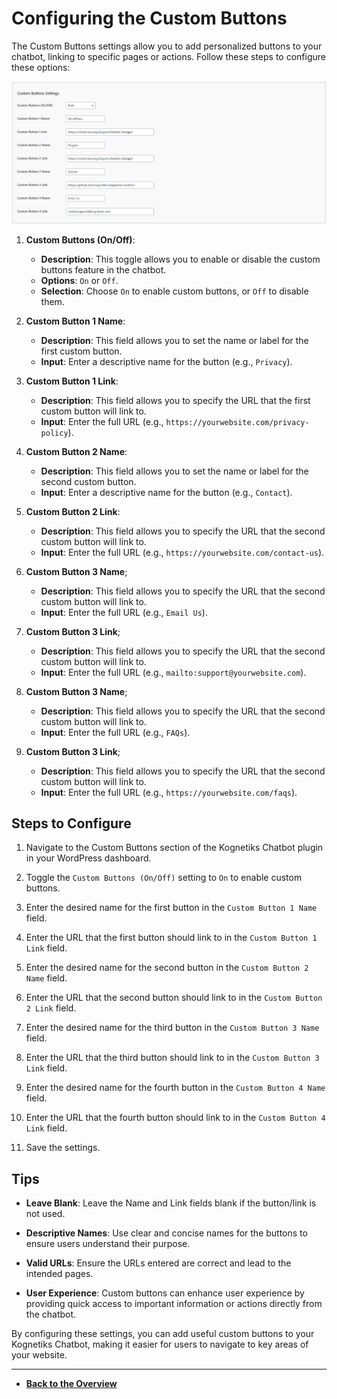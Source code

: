 # Configuring the Custom Buttons

The Custom Buttons settings allow you to add personalized buttons to your chatbot, linking to specific pages or actions. Follow these steps to configure these options:

![Buttons Settings](buttons.png)

1. **Custom Buttons (On/Off)**:
   - **Description**: This toggle allows you to enable or disable the custom buttons feature in the chatbot.
   - **Options**: `On` or `Off`.
   - **Selection**: Choose `On` to enable custom buttons, or `Off` to disable them.

2. **Custom Button 1 Name**:
   - **Description**: This field allows you to set the name or label for the first custom button.
   - **Input**: Enter a descriptive name for the button (e.g., `Privacy`).

3. **Custom Button 1 Link**:
   - **Description**: This field allows you to specify the URL that the first custom button will link to.
   - **Input**: Enter the full URL (e.g., `https://yourwebsite.com/privacy-policy`).

4. **Custom Button 2 Name**:
   - **Description**: This field allows you to set the name or label for the second custom button.
   - **Input**: Enter a descriptive name for the button (e.g., `Contact`).

5. **Custom Button 2 Link**:
   - **Description**: This field allows you to specify the URL that the second custom button will link to.
   - **Input**: Enter the full URL (e.g., `https://yourwebsite.com/contact-us`).

6. **Custom Button 3 Name**;
   - **Description**: This field allows you to specify the URL that the second custom button will link to.
   - **Input**: Enter the full URL (e.g., `Email Us`).

7. **Custom Button 3 Link**;
   - **Description**: This field allows you to specify the URL that the second custom button will link to.
   - **Input**: Enter the full URL (e.g., `mailto:support@yourwebsite.com`).

8. **Custom Button 3 Name**;
   - **Description**: This field allows you to specify the URL that the second custom button will link to.
   - **Input**: Enter the full URL (e.g., `FAQs`).

9. **Custom Button 3 Link**;
   - **Description**: This field allows you to specify the URL that the second custom button will link to.
   - **Input**: Enter the full URL (e.g., `https://yourwebsite.com/faqs`).

## Steps to Configure

1. Navigate to the Custom Buttons section of the Kognetiks Chatbot plugin in your WordPress dashboard.

2. Toggle the `Custom Buttons (On/Off)` setting to `On` to enable custom buttons.

3. Enter the desired name for the first button in the `Custom Button 1 Name` field.

4. Enter the URL that the first button should link to in the `Custom Button 1 Link` field.

5. Enter the desired name for the second button in the `Custom Button 2 Name` field.

6. Enter the URL that the second button should link to in the `Custom Button 2 Link` field.

7. Enter the desired name for the third button in the `Custom Button 3 Name` field.

8. Enter the URL that the third button should link to in the `Custom Button 3 Link` field.

9. Enter the desired name for the fourth button in the `Custom Button 4 Name` field.

10. Enter the URL that the fourth  button should link to in the `Custom Button 4 Link` field.

11. Save the settings.

## Tips

- **Leave Blank**: Leave the Name and Link fields blank if the button/link is not used.

- **Descriptive Names**: Use clear and concise names for the buttons to ensure users understand their purpose.

- **Valid URLs**: Ensure the URLs entered are correct and lead to the intended pages.

- **User Experience**: Custom buttons can enhance user experience by providing quick access to important information or actions directly from the chatbot.

By configuring these settings, you can add useful custom buttons to your Kognetiks Chatbot, making it easier for users to navigate to key areas of your website.

---

- **[Back to the Overview](/overview.md)**
